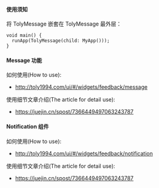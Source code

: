 #### 使用须知

将 TolyMessage 嵌套在 TolyMessage 最外层：

```agsl
void main() {
  runApp(TolyMessage(child: MyApp()));
}
```


#### Message 功能

如何使用(How to use):
- http://toly1994.com/ui/#/widgets/feedback/message

使用细节文章介绍(The article for detail  use):
- https://juejin.cn/spost/7366449497063243787

#### Notification 组件

如何使用(How to use):
- http://toly1994.com/ui/#/widgets/feedback/notification

使用细节文章介绍(The article for detail  use):
- https://juejin.cn/spost/7366449497063243787

